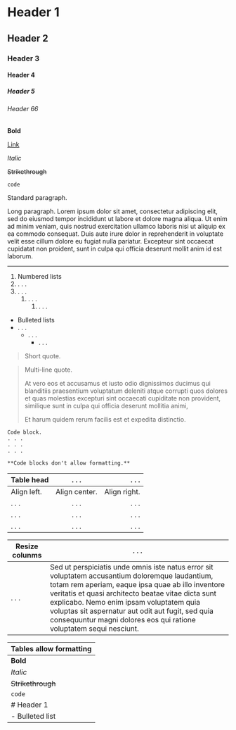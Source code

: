 # Header 1

## Header 2

### Header 3

#### Header 4

##### Header 5

###### Header 66

**Bold**

[Link]()

_Italic_

~~Strikethrough~~

`code`

Standard paragraph.

Long paragraph. Lorem ipsum dolor sit amet, consectetur adipiscing elit, sed do eiusmod tempor incididunt ut labore et dolore magna aliqua. Ut enim ad minim veniam, quis nostrud exercitation ullamco laboris nisi ut aliquip ex ea commodo consequat. Duis aute irure dolor in reprehenderit in voluptate velit esse cillum dolore eu fugiat nulla pariatur. Excepteur sint occaecat cupidatat non proident, sunt in culpa qui officia deserunt mollit anim id est laborum.

---

1. Numbered lists
2. . . .
3. . . .
   1. . . .
      1. . . .

- Bulleted lists
- . . .
  - . . .
    - . . .

> Short quote.

> Multi-line quote.
>
> At vero eos et accusamus et iusto odio dignissimos ducimus qui blanditiis praesentium voluptatum deleniti atque corrupti quos dolores et quas molestias excepturi sint occaecati cupiditate non provident, similique sunt in culpa qui officia deserunt mollitia animi,
>
> Et harum quidem rerum facilis est et expedita distinctio.

```
Code block.
. . .
. . .
. . .
```

```
**Code blocks don't allow formatting.**
```

| Table head  |     . . .     |        . . . |
| ----------- | :-----------: | -----------: |
| Align left. | Align center. | Align right. |
| . . .       |     . . .     |        . . . |
| . . .       |     . . .     |        . . . |
| . . .       |     . . .     |        . . . |

| Resize colunms | . . .                                                                                                                                                                                                                                                                                                                                                                              |
| -------------- | ---------------------------------------------------------------------------------------------------------------------------------------------------------------------------------------------------------------------------------------------------------------------------------------------------------------------------------------------------------------------------------- |
| . . .          | Sed ut perspiciatis unde omnis iste natus error sit voluptatem accusantium doloremque laudantium, totam rem aperiam, eaque ipsa quae ab illo inventore veritatis et quasi architecto beatae vitae dicta sunt explicabo. Nemo enim ipsam voluptatem quia voluptas sit aspernatur aut odit aut fugit, sed quia consequuntur magni dolores eos qui ratione voluptatem sequi nesciunt. |

| Tables allow formatting |
| ----------------------- |
| **Bold**                |
| _Italic_                |
| ~~Strikethrough~~       |
| `code`                  |
| # Header 1              |
| - Bulleted list         |
